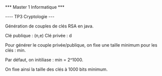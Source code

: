 *** Master 1 Informatique ***

---- TP3 Cryptologie ---

Génération de couples de clés RSA en java.

Clé publique : (n,e)
Clé privée   : d


Pour générer le couple privée/publique, on fixe une taille minimum pour les clés : min.

Par défaut, on initiliase : min = 2^1000.

On fixe ainsi la taille des clés à 1000 bits minimum.
